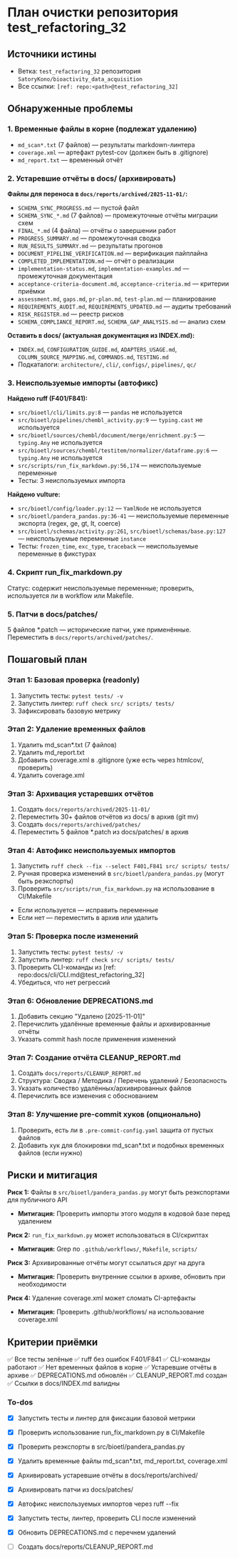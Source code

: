 <!-- c7755aec-6a28-4bf6-94fc-e1d4c8104e4e 955fbf9e-b199-40d8-9de2-f4422e88f29c -->
# План очистки репозитория test_refactoring_32

## Источники истины

- Ветка: `test_refactoring_32` репозитория `SatoryKono/bioactivity_data_acquisition`
- Все ссылки: `[ref: repo:<path>@test_refactoring_32]`

## Обнаруженные проблемы

### 1. Временные файлы в корне (подлежат удалению)

- `md_scan*.txt` (7 файлов) — результаты markdown-линтера
- `coverage.xml` — артефакт pytest-cov (должен быть в .gitignore)
- `md_report.txt` — временный отчёт

### 2. Устаревшие отчёты в docs/ (архивировать)

**Файлы для переноса в `docs/reports/archived/2025-11-01/`:**

- `SCHEMA_SYNC_PROGRESS.md` — пустой файл
- `SCHEMA_SYNC_*.md` (7 файлов) — промежуточные отчёты миграции схем
- `FINAL_*.md` (4 файла) — отчёты о завершении работ
- `PROGRESS_SUMMARY.md` — промежуточная сводка
- `RUN_RESULTS_SUMMARY.md` — результаты прогонов
- `DOCUMENT_PIPELINE_VERIFICATION.md` — верификация пайплайна
- `COMPLETED_IMPLEMENTATION.md` — отчёт о реализации
- `implementation-status.md`, `implementation-examples.md` — промежуточная документация
- `acceptance-criteria-document.md`, `acceptance-criteria.md` — критерии приёмки
- `assessment.md`, `gaps.md`, `pr-plan.md`, `test-plan.md` — планирование
- `REQUIREMENTS_AUDIT.md`, `REQUIREMENTS_UPDATED.md` — аудиты требований
- `RISK_REGISTER.md` — реестр рисков
- `SCHEMA_COMPLIANCE_REPORT.md`, `SCHEMA_GAP_ANALYSIS.md` — анализ схем

**Оставить в docs/ (актуальная документация из INDEX.md):**

- `INDEX.md`, `CONFIGURATION_GUIDE.md`, `ADAPTERS_USAGE.md`, `COLUMN_SOURCE_MAPPING.md`, `COMMANDS.md`, `TESTING.md`
- Подкаталоги: `architecture/`, `cli/`, `configs/`, `pipelines/`, `qc/`

### 3. Неиспользуемые импорты (автофикс)

**Найдено ruff (F401/F841):**

- `src/bioetl/cli/limits.py:8` — `pandas` не используется
- `src/bioetl/pipelines/chembl_activity.py:9` — `typing.cast` не используется
- `src/bioetl/sources/chembl/document/merge/enrichment.py:5` — `typing.Any` не используется
- `src/bioetl/sources/chembl/testitem/normalizer/dataframe.py:6` — `typing.Any` не используется
- `src/scripts/run_fix_markdown.py:56,174` — неиспользуемые переменные
- Тесты: 3 неиспользуемых импорта

**Найдено vulture:**

- `src/bioetl/config/loader.py:12` — `YamlNode` не используется
- `src/bioetl/pandera_pandas.py:36-41` — неиспользуемые переменные экспорта (regex, ge, gt, lt, coerce)
- `src/bioetl/schemas/activity.py:261`, `src/bioetl/schemas/base.py:127` — неиспользуемые переменные `instance`
- Тесты: `frozen_time`, `exc_type`, `traceback` — неиспользуемые переменные в фикстурах

### 4. Скрипт run_fix_markdown.py

Статус: содержит неиспользуемые переменные; проверить, используется ли в workflow или Makefile.

### 5. Патчи в docs/patches/

5 файлов *.patch — исторические патчи, уже применённые. Переместить в `docs/reports/archived/patches/`.

## Пошаговый план

### Этап 1: Базовая проверка (readonly)

1. Запустить тесты: `pytest tests/ -v`
2. Запустить линтер: `ruff check src/ scripts/ tests/`
3. Зафиксировать базовую метрику

### Этап 2: Удаление временных файлов

1. Удалить md_scan*.txt (7 файлов)
2. Удалить md_report.txt
3. Добавить coverage.xml в .gitignore (уже есть через htmlcov/, проверить)
4. Удалить coverage.xml

### Этап 3: Архивация устаревших отчётов

1. Создать `docs/reports/archived/2025-11-01/`
2. Переместить 30+ файлов отчётов из docs/ в архив (git mv)
3. Создать `docs/reports/archived/patches/`
4. Переместить 5 файлов *.patch из docs/patches/ в архив

### Этап 4: Автофикс неиспользуемых импортов

1. Запустить `ruff check --fix --select F401,F841 src/ scripts/ tests/`
2. Ручная проверка изменений в `src/bioetl/pandera_pandas.py` (могут быть реэкспорты)
3. Проверить `src/scripts/run_fix_markdown.py` на использование в CI/Makefile

- Если используется — исправить переменные
- Если нет — переместить в архив или удалить

### Этап 5: Проверка после изменений

1. Запустить тесты: `pytest tests/ -v`
2. Запустить линтер: `ruff check src/ scripts/ tests/`
3. Проверить CLI-команды из [ref: repo:docs/cli/CLI.md@test_refactoring_32]
4. Убедиться, что нет регрессий

### Этап 6: Обновление DEPRECATIONS.md

1. Добавить секцию "Удалено [2025-11-01]"
2. Перечислить удалённые временные файлы и архивированные отчёты
3. Указать commit hash после применения изменений

### Этап 7: Создание отчёта CLEANUP_REPORT.md

1. Создать `docs/reports/CLEANUP_REPORT.md`
2. Структура: Сводка / Методика / Перечень удалений / Безопасность
3. Указать количество удалённых/архивированных файлов
4. Перечислить все изменения с обоснованием

### Этап 8: Улучшение pre-commit хуков (опционально)

1. Проверить, есть ли в `.pre-commit-config.yaml` защита от пустых файлов
2. Добавить хук для блокировки md_scan*.txt и подобных временных файлов (если нужно)

## Риски и митигация

**Риск 1:** Файлы в `src/bioetl/pandera_pandas.py` могут быть реэкспортами для публичного API

- **Митигация:** Проверить импорты этого модуля в кодовой базе перед удалением

**Риск 2:** `run_fix_markdown.py` может использоваться в CI/скриптах

- **Митигация:** Grep по `.github/workflows/`, `Makefile`, `scripts/`

**Риск 3:** Архивированные отчёты могут ссылаться друг на друга

- **Митигация:** Проверить внутренние ссылки в архиве, обновить при необходимости

**Риск 4:** Удаление coverage.xml может сломать CI-артефакты

- **Митигация:** Проверить .github/workflows/ на использование coverage.xml

## Критерии приёмки

✅ Все тесты зелёные
✅ ruff без ошибок F401/F841
✅ CLI-команды работают
✅ Нет временных файлов в корне
✅ Устаревшие отчёты в архиве
✅ DEPRECATIONS.md обновлён
✅ CLEANUP_REPORT.md создан
✅ Ссылки в docs/INDEX.md валидны

### To-dos

- [x] Запустить тесты и линтер для фиксации базовой метрики
- [x] Проверить использование run_fix_markdown.py в CI/Makefile
- [x] Проверить реэкспорты в src/bioetl/pandera_pandas.py
- [x] Удалить временные файлы md_scan*.txt, md_report.txt, coverage.xml
- [x] Архивировать устаревшие отчёты в docs/reports/archived/
- [x] Архивировать патчи из docs/patches/
- [x] Автофикс неиспользуемых импортов через ruff --fix
- [x] Запустить тесты, линтер, проверить CLI после изменений
- [x] Обновить DEPRECATIONS.md с перечнем удалений
- [ ] Создать docs/reports/CLEANUP_REPORT.md


